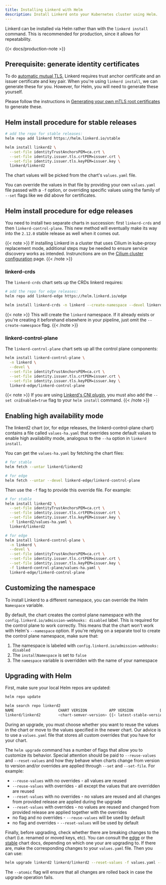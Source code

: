 ```yaml
---
title: Installing Linkerd with Helm
description: Install Linkerd onto your Kubernetes cluster using Helm.
---
```


Linkerd can be installed via Helm rather than with the `linkerd install`
command. This is recommended for production, since it allows for repeatability.

{{< docs/production-note >}}

## Prerequisite: generate identity certificates

To do [automatic mutual TLS](../../features/automatic-mtls/), Linkerd requires
trust anchor certificate and an issuer certificate and key pair. When you're
using `linkerd install`, we can generate these for you. However, for Helm,
you will need to generate these yourself.

Please follow the instructions in [Generating your own mTLS root
certificates](../generate-certificates/) to generate these.

## Helm install procedure for stable releases

```bash
# add the repo for stable releases:
helm repo add linkerd https://helm.linkerd.io/stable

helm install linkerd2 \
  --set-file identityTrustAnchorsPEM=ca.crt \
  --set-file identity.issuer.tls.crtPEM=issuer.crt \
  --set-file identity.issuer.tls.keyPEM=issuer.key \
  linkerd/linkerd2
```

The chart values will be picked from the chart's `values.yaml` file.

You can override the values in that file by providing your own `values.yaml`
file passed with a `-f` option, or overriding specific values using the family of
`--set` flags like we did above for certificates.

## Helm install procedure for edge releases

You need to install two separate charts in succession: first `linkerd-crds` and
then `linkerd-control-plane`. This new method will eventually make its way into
the `2.12.0` stable release as well when it comes out.

{{< note >}}
If installing Linkerd in a cluster that uses Cilium in kube-proxy replacement
mode, additional steps may be needed to ensure service discovery works as
intended. Instrunctions are on the [Cilium cluster
configuration](../../reference/cluster-configuration/#cilium) page.
{{< /note >}}

### linkerd-crds

The `linkerd-crds` chart sets up the CRDs linkerd requires:

```bash
# add the repo for edge releases:
helm repo add linkerd-edge https://helm.linkerd.io/edge

helm install linkerd-crds -n linkerd --create-namespace --devel linkerd-edge/linkerd-crds
```

{{< note >}}
This will create the `linkerd` namespace. If it already exists or you're
creating it beforehand elsewhere in your pipeline, just omit the
`--create-namespace` flag.
{{< /note >}}

### linkerd-control-plane

The `linkerd-control-plane` chart sets up all the control plane components:

```bash
helm install linkerd-control-plane \
  -n linkerd \
  --devel \
  --set-file identityTrustAnchorsPEM=ca.crt \
  --set-file identity.issuer.tls.crtPEM=issuer.crt \
  --set-file identity.issuer.tls.keyPEM=issuer.key \
  linkerd-edge/linkerd-control-plane
```

{{< note >}}
If you are using [Linkerd's CNI plugin](../../features/cni/), you must also add the
`--set cniEnabled=true` flag to your `helm install` command.
{{< /note >}}

## Enabling high availability mode

The linkerd2 chart (or, for edge releases, the linkerd-control-plane chart)
contains a file called `values-ha.yaml` that overrides some default values to
enable high availability mode, analogous to the `--ha` option in `linkerd
install`.

You can get the `values-ha.yaml` by fetching the chart files:

```bash
# for stable
helm fetch --untar linkerd/linkerd2

# for edge
helm fetch --untar --devel linkerd-edge/linkerd-control-plane
```

Then use the `-f` flag to provide this override file. For example:

```bash
# for stable
helm install linkerd2 \
  --set-file identityTrustAnchorsPEM=ca.crt \
  --set-file identity.issuer.tls.crtPEM=issuer.crt \
  --set-file identity.issuer.tls.keyPEM=issuer.key \
  -f linkerd2/values-ha.yaml \
  linkerd/linkerd2

# for edge
helm install linkerd-control-plane \
  -n linkerd \
  --devel \
  --set-file identityTrustAnchorsPEM=ca.crt \
  --set-file identity.issuer.tls.crtPEM=issuer.crt \
  --set-file identity.issuer.tls.keyPEM=issuer.key \
  -f linkerd-control-plane/values-ha.yaml \
  linkerd-edge/linkerd-control-plane
```

## Customizing the namespace

To install Linkerd to a different namespace, you can override the Helm
`Namespace` variable.

By default, the chart creates the control plane namespace with the
`config.linkerd.io/admission-webhooks: disabled` label. This is required for the
control plane to work correctly. This means that the chart won't work with
Helm's `--namespace` option.  If you're relying on a separate tool to create the
control plane namespace, make sure that:

1. The namespace is labeled with `config.linkerd.io/admission-webhooks: disabled`
1. The `installNamespace` is set to `false`
1. The `namespace` variable is overridden with the name of your namespace

## Upgrading with Helm

First, make sure your local Helm repos are updated:

```bash
helm repo update

helm search repo linkerd2
NAME                    CHART VERSION          APP VERSION            DESCRIPTION
linkerd/linkerd2        <chart-semver-version> {{< latest-stable-version >}}    Linkerd gives you observability, reliability, and securit...
```

During an upgrade, you must choose whether you want to reuse the values in the
chart or move to the values specified in the newer chart.  Our advice is to use
a `values.yaml` file that stores all custom overrides that you have for your
chart.

The `helm upgrade` command has a number of flags that allow you to customize its
behavior. Special attention should be paid to `--reuse-values` and
`--reset-values` and how they behave when charts change from version to version
and/or overrides are applied through `--set` and `--set-file`.  For example:

- `--reuse-values` with no overrides - all values are reused
- `--reuse-values` with overrides - all except the values that are overridden
are reused
- `--reset-values` with no overrides - no values are reused and all changes
from provided release are applied during the upgrade
- `--reset-values` with overrides - no values are reused and changed from
provided release are applied together with the overrides
- no flag and no overrides - `--reuse-values` will be used by default
- no flag and overrides - `--reset-values` will be used by default

Finally, before upgrading, check whether there are breaking changes to the chart
(i.e. renamed or moved keys, etc). You can consult the
[edge](https://hub.helm.sh/charts/linkerd2-edge/linkerd2) or the
[stable](https://hub.helm.sh/charts/linkerd2/linkerd2) chart docs, depending on
which one your are upgrading to. If there are, make the corresponding changes to
your `values.yaml` file. Then you can use:

```bash
helm upgrade linkerd2 linkerd/linkerd2 --reset-values -f values.yaml --atomic
```

The `--atomic` flag will ensure that all changes are rolled back in case the
upgrade operation fails.
